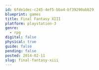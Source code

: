 ```yaml
---
id: 6fde1dec-c245-4ef5-bba4-bf39290abb29
blueprint: games
title: Final Fantasy XIII
platform: playstation-3
genre:
  - rpg
digital: false
physical: true
guide: false
pending: false
posted: 2014-02-11
slug: final-fantasy-xiii
---
```

